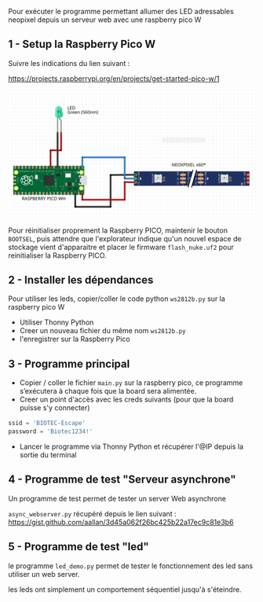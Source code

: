 Pour exécuter le programme permettant allumer des LED adressables neopixel depuis un serveur web avec une raspberry pico W

## 1 - Setup la Raspberry Pico W

Suivre les indications du lien suivant :

https://projects.raspberrypi.org/en/projects/get-started-pico-w/1

![Alt text](biotec_countdown_part_scheme_bb.png)

Pour réinitialiser proprement la Raspberry PICO, maintenir le bouton `BOOTSEL`, puis attendre que l'explorateur indique qu'un nouvel espace de stockage vient d'apparaitre et placer le firmware `flash_nuke.uf2` pour reinitialiser la Raspberry PICO.


## 2 - Installer les dépendances

Pour utiliser les leds, copier/coller le code python `ws2812b.py` sur la raspberry pico W

- Utiliser Thonny Python
- Creer un nouveau fichier du même nom `ws2812b.py`
- l'enregistrer sur la Raspberry Pico

## 3 - Programme principal

- Copier / coller le fichier `main.py` sur la raspberry pico, ce programme s’exécutera à chaque fois que la board sera alimentée.
- Creer un point d'accès avec les creds suivants (pour que la board puisse s'y connecter)

```python
ssid = 'BIOTEC-Escape'
password = 'Biotec1234!'
```

- Lancer le programme via Thonny Python et récupérer l'@IP depuis la sortie du terminal

## 4 - Programme de test "Serveur asynchrone"

Un programme de test permet de tester un server Web asynchrone

`async_webserver.py` récupéré depuis le lien suivant : https://gist.github.com/aallan/3d45a062f26bc425b22a17ec9c81e3b6

## 5 - Programme de test "led"

le programme `led_demo.py` permet de tester le fonctionnement des led sans utiliser un web server.

les leds ont simplement un comportement séquentiel jusqu'à s'éteindre.